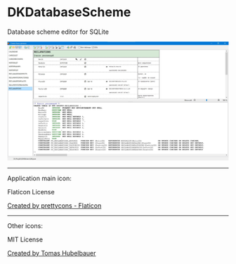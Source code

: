 # DKDatabaseScheme
 Database scheme editor for SQLite

![Screenshot](https://github.com/DmitriyKornilov/DKDatabaseScheme/blob/main/screenshot.png)
___
Application main icon:

Flaticon License

[Created by prettycons - Flaticon](https://www.flaticon.com/free-icon/databases_977506)
___
Other icons:

MIT License

[Created by Tomas Hubelbauer](https://github.com/TomasHubelbauer/fatcow-icons)

 

